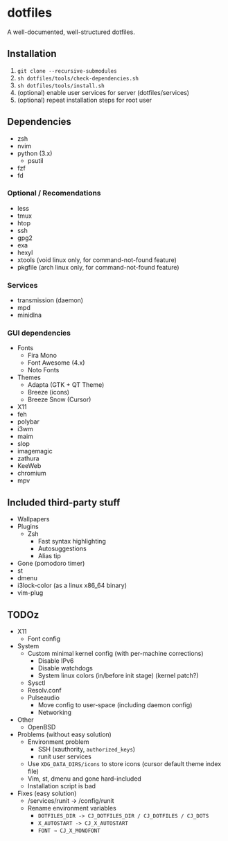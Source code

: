 # dotfiles

A well-documented, well-structured dotfiles.

## Installation

1. `git clone --recursive-submodules`
1. `sh dotfiles/tools/check-dependencies.sh`
1. `sh dotfiles/tools/install.sh`
1. (optional) enable user services for server (dotfiles/services)
1. (optional) repeat installation steps for root user

## Dependencies

- zsh
- nvim
- python (3.x)
  - psutil
- fzf
- fd

### Optional / Recomendations

- less
- tmux
- htop
- ssh
- gpg2
- exa
- hexyl
- xtools (void linux only, for command-not-found feature)
- pkgfile (arch linux only, for command-not-found feature)

### Services

- transmission (daemon)
- mpd
- minidlna

### GUI dependencies

- Fonts
  - Fira Mono
  - Font Awesome (4.x)
  - Noto Fonts
- Themes
  - Adapta (GTK + QT Theme)
  - Breeze (icons)
  - Breeze Snow (Cursor)
- X11
- feh
- polybar
- i3wm
- maim
- slop
- imagemagic
- zathura
- KeeWeb
- chromium
- mpv

## Included third-party stuff

- Wallpapers
- Plugins
  - Zsh
    - Fast syntax highlighting
    - Autosuggestions
    - Alias tip
- Gone (pomodoro timer)
- st
- dmenu
- i3lock-color (as a linux x86_64 binary)
- vim-plug

## TODOz

- X11
  - Font config
- System
  - Custom minimal kernel config (with per-machine corrections)
    - Disable IPv6
    - Disable watchdogs
    - System linux colors (in/before init stage) (kernel patch?)
  - Sysctl
  - Resolv.conf
  - Pulseaudio
    - Move config to user-space (including daemon config)
    - Networking
- Other
  - OpenBSD
- Problems (without easy solution)
  - Environment problem
    - SSH (xauthority, `authorized_keys`)
    - runit user services
  - Use `XDG_DATA_DIRS/icons` to store icons (cursor default theme index file)
  - Vim, st, dmenu and gone hard-included
  - Installation script is bad
- Fixes (easy solution)
  - /services/runit → /config/runit
  - Rename environment variables
    - `DOTFILES_DIR -> CJ_DOTFILES_DIR / CJ_DOTFILES / CJ_DOTS`
    - `X_AUTOSTART -> CJ_X_AUTOSTART`
    - `FONT → CJ_X_MONOFONT`
